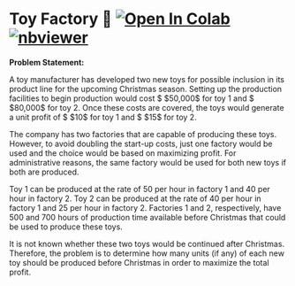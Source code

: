 # Toy Factory 🧸 <a href="https://colab.research.google.com/github/Pegah-Ardehkhani/Optimization-Problems-and-Solutions/blob/main/18.%20Toy%20Factory/Toy%20Factory.ipynb" target="_parent\"><img src="https://colab.research.google.com/assets/colab-badge.svg" alt="Open In Colab"/></a> [![nbviewer](https://img.shields.io/badge/render-nbviewer-orange.svg)](https://nbviewer.org/github/Pegah-Ardehkhani/Optimization-Problems-and-Solutions/blob/main/18.%20Toy%20Factory/Toy%20Factory.ipynb)

**Problem Statement:**

A toy manufacturer has developed two new toys for possible inclusion in its product line for the upcoming Christmas season. Setting up the production facilities to begin production would cost $ \$50,000$ for toy $1$ and $ \$80,000$ for toy $2$. Once these costs are covered, the toys would generate a unit profit of $ \$10$ for toy $1$ and $ \$15$ for toy $2$.

The company has two factories that are capable of producing these toys. However, to avoid doubling the start-up costs, just one factory would be used and the choice would be based on maximizing profit. For administrative reasons, the same factory would be used for both new toys if both are produced.

Toy $1$ can be produced at the rate of $50$ per hour in factory $1$ and $40$ per hour in factory $2$. Toy $2$ can be produced at the rate of $40$ per hour in factory $1$ and $25$ per hour in factory $2$. Factories $1$ and $2$, respectively, have $500$ and $700$ hours of production time available before Christmas that could be used to produce these toys.

It is not known whether these two toys would be continued after Christmas. Therefore, the problem is to determine how many units (if any) of each new toy should be produced before Christmas in order to maximize the total profit.
